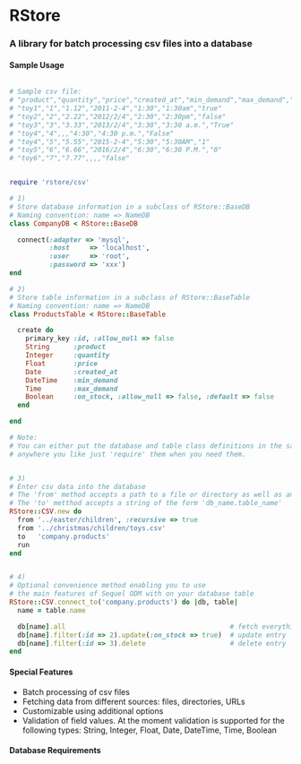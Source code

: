 # RStore 

### A library for batch processing csv files into a database 

#### Sample Usage

``` ruby

# Sample csv file:
# "product","quantity","price","created_at","min_demand","max_demand","on_stock"
# "toy1","1","1.12","2011-2-4","1:30","1:30am","true"
# "toy2","2","2.22","2012/2/4","2:30","2:30pm","false"
# "toy3","3","3.33","2013/2/4","3:30","3:30 a.m.","True"
# "toy4","4",,,"4:30","4:30 p.m.","False"
# "toy4","5","5.55","2015-2-4","5:30","5:30AM","1"
# "toy5","6","6.66","2016/2/4","6:30","6:30 P.M.","0"
# "toy6","7","7.77",,,,"false"


require 'rstore/csv'

# 1)
# Store database information in a subclass of RStore::BaseDB
# Naming convention: name => NameDB
class CompanyDB < RStore::BaseDB

  connect(:adapter => 'mysql', 
          :host     => 'localhost',
          :user     => 'root',
          :password => 'xxx')
end

# 2)
# Store table information in a subclass of RStore::BaseTable
# Naming convention: name => NameDB
class ProductsTable < RStore::BaseTable

  create do
    primary_key :id, :allow_null => false
    String      :product
    Integer     :quantity
    Float       :price
    Date        :created_at
    DateTime    :min_demand
    Time        :max_demand
    Boolean     :on_stock, :allow_null => false, :default => false
  end

end

# Note: 
# You can either put the database and table class definitions in the same file or store them 
# anywhere you like just 'require' them when you need them.


# 3) 
# Enter csv data into the database
# The 'from' method accepts a path to a file or directory as well as an URL.
# The 'to' metthod accepts a string of the form 'db_name.table_name'
RStore::CSV.new do
  from '../easter/children', :recursive => true
  from '../christmas/children/toys.csv'
  to   'company.products'
  run
end


# 4)
# Optional convenience method enabling you to use
# the main features of Sequel ODM with on your database table
RStore::CSV.connect_to('company.products') do |db, table|
  name = table.name

  db[name].all                                         # fetch everything (sample output below)
  db[name].filter(:id => 2).update(:on_stock => true)  # update entry
  db[name].filter(:id => 3).delete                     # delete entry
end

```
#### Special Features

* Batch processing of csv files
* Fetching data from different sources: files, directories, URLs
* Customizable using additional options
* Validation of field values. At the moment validation is supported for the following types:
  String, Integer, Float, Date, DateTime, Time, Boolean 

#### Database Requirements



